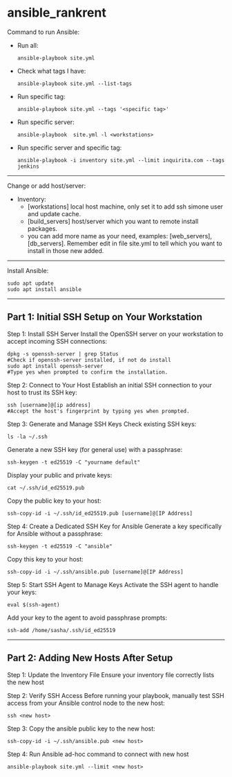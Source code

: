 # ansible_rankrent

Command to run Ansible:
- Run all:
  ```
  ansible-playbook site.yml
  ```
- Check what tags I have:
  ```
  ansible-playbook site.yml --list-tags
  ```
- Run specific tag:
  ```
  ansible-playbook site.yml --tags '<specific tag>'
  ```
- Run specific server:
  ```
  ansible-playbook  site.yml -l <workstations>
  ```
- Run specific server and specific tag:
  ```
  ansible-playbook -i inventory site.yml --limit inquirita.com --tags jenkins
  ```
-------------------

Change or add host/server:
- Inventory:
   - [workstations] local host machine, only set it to add ssh simone user and update cache.
   - [build_servers] host/server which you want to remote install packages.
   - you can add more name as your need, examples: [web_servers],[db_servers]. Remember edit in file site.yml to tell which you want to install in those new added.
------------------
Install Ansible:
```
sudo apt update
sudo apt install ansible
```
------------------

## Part 1: Initial SSH Setup on Your Workstation
Step 1: Install SSH Server
Install the OpenSSH server on your workstation to accept incoming SSH connections:
```
dpkg -s openssh-server | grep Status
#Check if openssh-server installed, if not do install
sudo apt install openssh-server
#Type yes when prompted to confirm the installation.
```

Step 2: Connect to Your Host
Establish an initial SSH connection to your host to trust its SSH key:
```
ssh [username]@[ip address]
#Accept the host's fingerprint by typing yes when prompted.
```

Step 3: Generate and Manage SSH Keys
Check existing SSH keys:
```
ls -la ~/.ssh
``` 
Generate a new SSH key (for general use) with a passphrase:
```
ssh-keygen -t ed25519 -C "yourname default"
``` 
Display your public and private keys:
```
cat ~/.ssh/id_ed25519.pub
```
Copy the public key to your host:
```
ssh-copy-id -i ~/.ssh/id_ed25519.pub [username]@[IP Address]
``` 
Step 4: Create a Dedicated SSH Key for Ansible
Generate a key specifically for Ansible without a passphrase:
```
ssh-keygen -t ed25519 -C "ansible"
``` 
Copy this key to your host:
```
ssh-copy-id -i ~/.ssh/ansible.pub [username]@[IP Address]
```
 
Step 5: Start SSH Agent to Manage Keys
Activate the SSH agent to handle your keys:
```
eval $(ssh-agent)
``` 
Add your key to the agent to avoid passphrase prompts:
```
ssh-add /home/sasha/.ssh/id_ed25519
```
 ---------------------------------------
## Part 2: Adding New Hosts After Setup
Step 1: Update the Inventory File
Ensure your inventory file correctly lists the new host

Step 2: Verify SSH Access
Before running your playbook, manually test SSH access from your Ansible control node to the new host:
```
ssh <new host>
```

Step 3: Copy the ansible public key to the new host:
```
ssh-copy-id -i ~/.ssh/ansible.pub <new host>
```

Step 4:
Run Ansible ad-hoc command to connect with new host
```
ansible-playbook site.yml --limit <new host>

